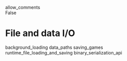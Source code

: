 allow\_comments  
False

# File and data I/O

background\_loading data\_paths saving\_games
runtime\_file\_loading\_and\_saving binary\_serialization\_api
